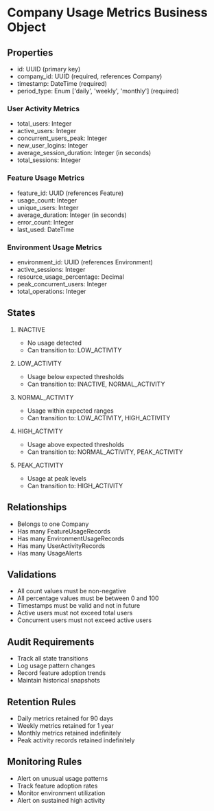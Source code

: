 # Company Usage Metrics Business Object

## Properties
- id: UUID (primary key)
- company_id: UUID (required, references Company)
- timestamp: DateTime (required)
- period_type: Enum ['daily', 'weekly', 'monthly'] (required)

### User Activity Metrics
- total_users: Integer
- active_users: Integer
- concurrent_users_peak: Integer
- new_user_logins: Integer
- average_session_duration: Integer (in seconds)
- total_sessions: Integer

### Feature Usage Metrics
- feature_id: UUID (references Feature)
- usage_count: Integer
- unique_users: Integer
- average_duration: Integer (in seconds)
- error_count: Integer
- last_used: DateTime

### Environment Usage Metrics
- environment_id: UUID (references Environment)
- active_sessions: Integer
- resource_usage_percentage: Decimal
- peak_concurrent_users: Integer
- total_operations: Integer

## States
1. INACTIVE
   - No usage detected
   - Can transition to: LOW_ACTIVITY

2. LOW_ACTIVITY
   - Usage below expected thresholds
   - Can transition to: INACTIVE, NORMAL_ACTIVITY

3. NORMAL_ACTIVITY
   - Usage within expected ranges
   - Can transition to: LOW_ACTIVITY, HIGH_ACTIVITY

4. HIGH_ACTIVITY
   - Usage above expected thresholds
   - Can transition to: NORMAL_ACTIVITY, PEAK_ACTIVITY

5. PEAK_ACTIVITY
   - Usage at peak levels
   - Can transition to: HIGH_ACTIVITY

## Relationships
- Belongs to one Company
- Has many FeatureUsageRecords
- Has many EnvironmentUsageRecords
- Has many UserActivityRecords
- Has many UsageAlerts

## Validations
- All count values must be non-negative
- All percentage values must be between 0 and 100
- Timestamps must be valid and not in future
- Active users must not exceed total users
- Concurrent users must not exceed active users

## Audit Requirements
- Track all state transitions
- Log usage pattern changes
- Record feature adoption trends
- Maintain historical snapshots

## Retention Rules
- Daily metrics retained for 90 days
- Weekly metrics retained for 1 year
- Monthly metrics retained indefinitely
- Peak activity records retained indefinitely

## Monitoring Rules
- Alert on unusual usage patterns
- Track feature adoption rates
- Monitor environment utilization
- Alert on sustained high activity